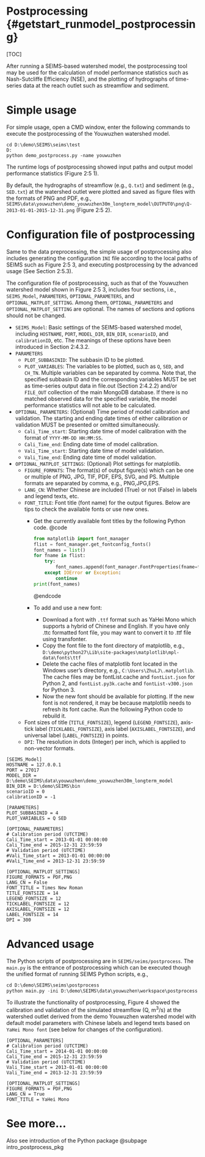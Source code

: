 Postprocessing {#getstart_runmodel_postprocessing}
======================================================

[TOC]

After running a SEIMS-based watershed model, the postprocessing tool may be used for the calculation of model performance statistics such as Nash-Sutcliffe Efficiency (NSE), and the plotting of hydrographs of time-series data at the reach outlet such as streamflow and sediment.
# Simple usage

For simple usage, open a CMD window, enter the following commands to execute the postprocessing of the Youwuzhen watershed model.

```
cd D:\demo\SEIMS\seims\test
D:
python demo_postprocess.py -name youwuzhen
```

The runtime logs of postprocessing showed input paths and output model performance statistics (Figure 2:5 1).

By default, the hydrographs of streamflow (e.g., `Q.txt`) and sediment (e.g., `SED.txt`) at the watershed outlet were plotted and saved as figure files with the formats of PNG and PDF, e.g., `SEIMS\data\youwuzhen\demo_youwuzhen30m_longterm_model\OUTPUT0\png\Q-2013-01-01-2015-12-31.png` (Figure 2:5 2).

# Configuration file of postprocessing
Same to the data preprocessing, the simple usage of postprocessing also includes generating the configuration `INI` file according to the local paths of SEIMS such as Figure 2:5 3, and executing postprocessing by the advanced usage (See Section 2:5.3).

The configuration file of postprocessing, such as that of the Youwuzhen watershed model shown in Figure 2:5 3, includes four sections, i.e., `SEIMS_Model`, `PARAMETERS`, `OPTIONAL_PARAMETERS`, and `OPTIONAL_MATPLOT_SETTING`. Among them, `OPTIONAL_PARAMETERS` and `OPTIONAL_MATPLOT_SETTING` are optional. The names of sections and options should not be changed. 
+ `SEIMS_Model`: Basic settings of the SEIMS-based watershed model, including `HOSTNAME`, `PORT`, `MODEL_DIR`, `BIN_DIR`, `scenarioID`, and `calibrationID`, etc. The meanings of these options have been introduced in Section 2:4.3.2.
+ `PARAMETERS`
    + `PLOT_SUBBASINID`: The subbasin ID to be plotted.
    + `PLOT_VARIABLES`: The variables to be plotted, such as `Q`, `SED`, and `CH_TN`. Multiple variables can be separated by comma. Note that, the specified subbasin ID and the corresponding variables MUST be set as time-series output data in file.out (Section 2:4.2.2) and/or `FILE_OUT` collection of the main MongoDB database. If there is no matched observed data for the specified variable, the model performance statistics will not able to be calculated.
+ `OPTIONAL_PARAMETERS`: (Optional) Time period of model calibration and validation. The starting and ending date times of either calibration or validation MUST be presented or omitted simultaneously.
    + `Cali_Time_start`: Starting date time of model calibration with the format of `YYYY-MM-DD HH:MM:SS`.
    + `Cali_Time_end`: Ending date time of model calibration.
    + `Vali_Time_start`: Starting date time of model validation.
    + `Vali_Time_end`: Ending date time of model validation.
+ `OPTIONAL_MATPLOT_SETTINGS`: (Optional) Plot settings for matplotlib.
    + `FIGURE_FORMATS`: The format(s) of output figure(s) which can be one or multiple of PNG, JPG, TIF, PDF, EPS, SVG, and PS. Multiple formats are separated by comma, e.g., PNG,JPG,EPS.
    + `LANG_CN`: Whether Chinese are included (True) or not (False) in labels and legend texts, etc.
    + `FONT_TITLE`: Font title (font name) for the output figures. Below are tips to check the available fonts or use new ones.
        + Get the currently available font titles by the following Python code.
            @code
            ```py
            from matplotlib import font_manager
            flist = font_manager.get_fontconfig_fonts()
            font_names = list()
            for fname in flist:
                try:
                    font_names.append(font_manager.FontProperties(fname=fname).get_name())
                except IOError or Exception:
                    continue
            print(font_names)
            ```
            @endcode

        + To add and use a new font:
            + Download a font with `.ttf` format such as YaHei Mono which supports a hybrid of Chinese and English. If you have only .ttc formatted font file, you may want to convert it to .ttf file using transfonter.
            + Copy the font file to the font directory of matplotlib, e.g., `D:\demo\python27\Lib\site-packages\matplotlib\mpl-data\fonts\ttf`
            + Delete the cache files of matplotlib font located in the Windows user’s directory, e.g., `C:\Users\ZhuLJ\.matplotlib`. The cache files may be fontList.cache and `fontList.json` for Python 2, and `fontList.py3k.cache` and `fontList-v300.json` for Python 3.
            + Now the new font should be available for plotting. If the new font is not rendered, it may be because matplotlib needs to refresh its font cache. Run the following Python code to rebuild it.
    + Font sizes of title (`TITLE_FONTSIZE`), legend (`LEGEND_FONTSIZE`), axis-tick label (`TICKLABEL_FONTSIZE`), axis label (`AXISLABEL_FONTSIZE`), and universal label (`LABEL_FONTSIZE`) in points.
    + `DPI`: The resolution in dots (Integer) per inch, which is applied to non-vector formats.

```
[SEIMS_Model]
HOSTNAME = 127.0.0.1
PORT = 27017
MODEL_DIR = D:\demo\SEIMS\data\youwuzhen\demo_youwuzhen30m_longterm_model
BIN_DIR = D:\demo\SEIMS\bin
scenarioID = 0
calibrationID = -1

[PARAMETERS]
PLOT_SUBBASINID = 4
PLOT_VARIABLES = Q SED

[OPTIONAL_PARAMETERS]
# Calibration period (UTCTIME)
Cali_Time_start = 2013-01-01 00:00:00
Cali_Time_end = 2015-12-31 23:59:59
# Validation period (UTCTIME)
#Vali_Time_start = 2013-01-01 00:00:00
#Vali_Time_end = 2013-12-31 23:59:59

[OPTIONAL_MATPLOT_SETTINGS]
FIGURE_FORMATS = PDF,PNG
LANG_CN = False
FONT_TITLE = Times New Roman
TITLE_FONTSIZE = 14
LEGEND_FONTSIZE = 12
TICKLABEL_FONTSIZE = 12
AXISLABEL_FONTSIZE = 12
LABEL_FONTSIZE = 14
DPI = 300
```

# Advanced usage
The Python scripts of postprocessing are in `SEIMS/seims/postprocess`. The `main.py` is the entrance of postprocessing which can be executed though the unified format of running SEIMS Python scripts, e.g.,

```python
cd D:\demo\SEIMS\seims\postprocess
python main.py -ini D:\demo\SEIMS\data\youwuzhen\workspace\postprocess.ini
```

To illustrate the functionality of postprocessing, Figure 4 showed the calibration and validation of the simulated streamflow (Q, m<sup>3</sup>/s) at the watershed outlet derived from the demo Youwuzhen watershed model with default model parameters with Chinese labels and legend texts based on `YaHei Mono font` (see below for changes of the configuration). 

```
[OPTIONAL_PARAMETERS]
# Calibration period (UTCTIME)
Cali_Time_start = 2014-01-01 00:00:00
Cali_Time_end = 2015-12-31 23:59:59
# Validation period (UTCTIME)
Vali_Time_start = 2013-01-01 00:00:00
Vali_Time_end = 2013-12-31 23:59:59

[OPTIONAL_MATPLOT_SETTINGS]
FIGURE_FORMATS = PDF,PNG
LANG_CN = True
FONT_TITLE = YaHei Mono
```

# See more...
Also see introduction of the Python package @subpage intro_postprocess_pkg
